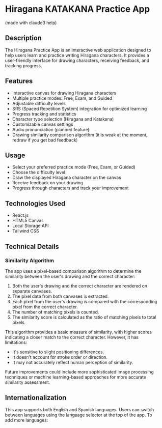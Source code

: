 # Hiragana KATAKANA Practice App

(made with claude3 help)
## Description

The Hiragana Practice App is an interactive web application designed to help users learn and practice writing Hiragana characters. It provides a user-friendly interface for drawing characters, receiving feedback, and tracking progress.

## Features

- Interactive canvas for drawing Hiragana characters
- Multiple practice modes: Free, Exam, and Guided
- Adjustable difficulty levels
- SRS (Spaced Repetition System) integration for optimized learning
- Progress tracking and statistics
- Character type selection (Hiragana and Katakana)
- Customizable canvas settings
- Audio pronunciation (planned feature)
- Drawing similarity comparison algorithm (it is weak at the moment, redraw if you get bad feedback)

## Usage

- Select your preferred practice mode (Free, Exam, or Guided)
- Choose the difficulty level
- Draw the displayed Hiragana character on the canvas
- Receive feedback on your drawing
- Progress through characters and track your improvement

## Technologies Used

- React.js
- HTML5 Canvas
- Local Storage API
- Tailwind CSS

## Technical Details

### Similarity Algorithm

The app uses a pixel-based comparison algorithm to determine the similarity between the user's drawing and the correct character:

1. Both the user's drawing and the correct character are rendered on separate canvases.
2. The pixel data from both canvases is extracted.
3. Each pixel from the user's drawing is compared with the corresponding pixel from the correct character.
4. The number of matching pixels is counted.
5. The similarity score is calculated as the ratio of matching pixels to total pixels.

This algorithm provides a basic measure of similarity, with higher scores indicating a closer match to the correct character. However, it has limitations:

- It's sensitive to slight positioning differences.
- It doesn't account for stroke order or direction.
- It may not accurately reflect human perception of similarity.

Future improvements could include more sophisticated image processing techniques or machine learning-based approaches for more accurate similarity assessment.

## Internationalization

This app supports both English and Spanish languages. Users can switch between languages using the language selector at the top of the app. To add more languages:
